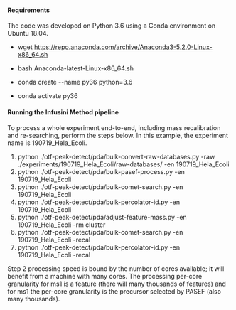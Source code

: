 #### Requirements
The code was developed on Python 3.6 using a Conda environment on Ubuntu 18.04.

- wget https://repo.anaconda.com/archive/Anaconda3-5.2.0-Linux-x86_64.sh
- bash Anaconda-latest-Linux-x86_64.sh

- conda create --name py36 python=3.6
- conda activate py36


#### Running the Infusini Method pipeline
To process a whole experiment end-to-end, including mass recalibration and re-searching, perform the steps below. In this example, the experiment name is 190719_Hela_Ecoli.

1. python ./otf-peak-detect/pda/bulk-convert-raw-databases.py -raw ./experiments/190719_Hela_Ecoli/raw-databases/ -en 190719_Hela_Ecoli
2. python ./otf-peak-detect/pda/bulk-pasef-process.py -en 190719_Hela_Ecoli
3. python ./otf-peak-detect/pda/bulk-comet-search.py -en 190719_Hela_Ecoli
4. python ./otf-peak-detect/pda/bulk-percolator-id.py -en 190719_Hela_Ecoli
5. python ./otf-peak-detect/pda/adjust-feature-mass.py -en 190719_Hela_Ecoli -rm cluster
6. python ./otf-peak-detect/pda/bulk-comet-search.py -en 190719_Hela_Ecoli -recal
7. python ./otf-peak-detect/pda/bulk-percolator-id.py -en 190719_Hela_Ecoli -recal

Step 2 processing speed is bound by the number of cores available; it will benefit from a machine with many cores. The processing per-core granularity for ms1 is a feature (there will many thousands of features) and for ms1 the per-core granularity is the precursor selected by PASEF (also many thousands).
